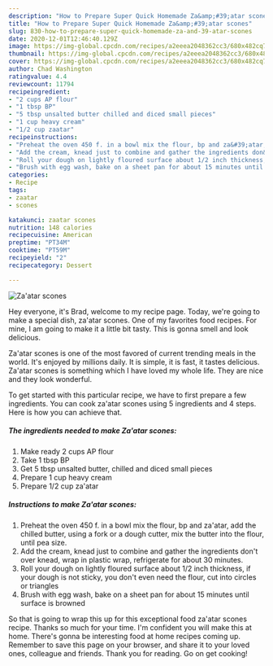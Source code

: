 ```yaml
---
description: "How to Prepare Super Quick Homemade Za&amp;#39;atar scones"
title: "How to Prepare Super Quick Homemade Za&amp;#39;atar scones"
slug: 830-how-to-prepare-super-quick-homemade-za-and-39-atar-scones
date: 2020-12-01T12:46:40.129Z
image: https://img-global.cpcdn.com/recipes/a2eeea2048362cc3/680x482cq70/zaatar-scones-recipe-main-photo.jpg
thumbnail: https://img-global.cpcdn.com/recipes/a2eeea2048362cc3/680x482cq70/zaatar-scones-recipe-main-photo.jpg
cover: https://img-global.cpcdn.com/recipes/a2eeea2048362cc3/680x482cq70/zaatar-scones-recipe-main-photo.jpg
author: Chad Washington
ratingvalue: 4.4
reviewcount: 11794
recipeingredient:
- "2 cups AP flour"
- "1 tbsp BP"
- "5 tbsp unsalted butter chilled and diced small pieces"
- "1 cup heavy cream"
- "1/2 cup zaatar"
recipeinstructions:
- "Preheat the oven 450 f. in a bowl mix the flour, bp and za&#39;atar, add the chilled butter, using a fork or a dough cutter, mix the butter into the flour, until pea size."
- "Add the cream, knead just to combine and gather the ingredients don&#39;t over knead, wrap in plastic wrap, refrigerate for about 30 minutes."
- "Roll your dough on lightly floured surface about 1/2 inch thickness, if your dough is not sticky, you don&#39;t even need the flour, cut into circles or triangles"
- "Brush with egg wash, bake on a sheet pan for about 15 minutes until surface is browned"
categories:
- Recipe
tags:
- zaatar
- scones

katakunci: zaatar scones 
nutrition: 148 calories
recipecuisine: American
preptime: "PT34M"
cooktime: "PT59M"
recipeyield: "2"
recipecategory: Dessert

---
```



![Za&#39;atar scones](https://img-global.cpcdn.com/recipes/a2eeea2048362cc3/680x482cq70/zaatar-scones-recipe-main-photo.jpg)

Hey everyone, it's Brad, welcome to my recipe page. Today, we're going to make a special dish, za&#39;atar scones. One of my favorites food recipes. For mine, I am going to make it a little bit tasty. This is gonna smell and look delicious.

Za&#39;atar scones is one of the most favored of current trending meals in the world. It's enjoyed by millions daily. It is simple, it is fast, it tastes delicious. Za&#39;atar scones is something which I have loved my whole life. They are nice and they look wonderful.




To get started with this particular recipe, we have to first prepare a few ingredients. You can cook za&#39;atar scones using 5 ingredients and 4 steps. Here is how you can achieve that.

<!--inarticleads1-->

##### The ingredients needed to make Za&#39;atar scones:

1. Make ready 2 cups AP flour
1. Take 1 tbsp BP
1. Get 5 tbsp unsalted butter, chilled and diced small pieces
1. Prepare 1 cup heavy cream
1. Prepare 1/2 cup za&#39;atar




<!--inarticleads2-->

##### Instructions to make Za&#39;atar scones:

1. Preheat the oven 450 f. in a bowl mix the flour, bp and za&#39;atar, add the chilled butter, using a fork or a dough cutter, mix the butter into the flour, until pea size.
1. Add the cream, knead just to combine and gather the ingredients don&#39;t over knead, wrap in plastic wrap, refrigerate for about 30 minutes.
1. Roll your dough on lightly floured surface about 1/2 inch thickness, if your dough is not sticky, you don&#39;t even need the flour, cut into circles or triangles
1. Brush with egg wash, bake on a sheet pan for about 15 minutes until surface is browned




So that is going to wrap this up for this exceptional food za&#39;atar scones recipe. Thanks so much for your time. I'm confident you will make this at home. There's gonna be interesting food at home recipes coming up. Remember to save this page on your browser, and share it to your loved ones, colleague and friends. Thank you for reading. Go on get cooking!
